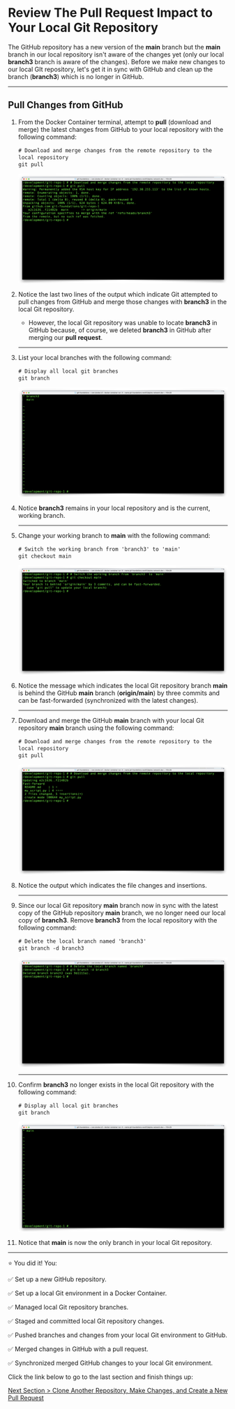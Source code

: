 # Review The Pull Request Impact to Your Local Git Repository

The GitHub repository has a new version of the **main** branch but the **main** branch in our local repository isn't aware of the changes yet (only our local **branch3** branch is aware of the changes). Before we make new changes to our local GIt repository, let's get it in sync with GitHub and clean up the branch (**branch3**) which is no longer in GitHub.

---

## Pull Changes from GitHub

1. From the Docker Container terminal, attempt to **pull** (download and merge) the latest changes from GitHub to your local repository with the following command:

    ```shell
    # Download and merge changes from the remote repository to the local repository
    git pull
    ```

    ![git-pull-branch3](../images/git-pull-branch3.png "Pull branch3 from GitHub")

2. Notice the last two lines of the output which indicate Git attempted to pull changes from GitHub and merge those changes with **branch3** in the local Git repository.

    - However, the local Git repository was unable to locate **branch3** in GitHub because, of course, we deleted **branch3** in GitHub after merging our **pull request**.

    ---

3. List your local branches with the following command:

    ```shell
    # Display all local git branches
    git branch
    ```

    ![git-branch-6](../images/git-branch-6.png "Display local git branches")

4. Notice **branch3** remains in your local repository and is the current, working branch.

    ---

5. Change your working branch to **main** with the following command:

    ```shell
    # Switch the working branch from 'branch3' to 'main'
    git checkout main
    ```

    ![git-checkout-main](../images/git-checkout-main.png "Switch to branch 'main'")

6. Notice the message which indicates the local Git repository branch **main** is behind the GitHub **main** branch (**origin/main**) by three commits and can be fast-forwarded (synchronized with the latest changes).

    ---

7. Download and merge the GitHub **main** branch with your local Git repository **main** branch using the following command:

    ```shell
    # Download and merge changes from the remote repository to the local repository
    git pull
    ```

    ![git-pull-main](../images/git-pull-main.png "Pull the branch 'main' from GitHub and merge changes with the local branch 'main'")

8. Notice the output which indicates the file changes and insertions.

    ---

9. Since our local Git repository **main** branch now in sync with the latest copy of the GitHub repository **main** branch, we no longer need our local copy of **branch3**. Remove **branch3** from the local repository with the following command:

    ```shell
    # Delete the local branch named 'branch3'
    git branch -d branch3
    ```

    ![git-branch-d-branch3](../images/git-branch-d-branch3.png "Delete branch 'branch3'")

    ---

10. Confirm **branch3** no longer exists in the local Git repository with the following command:

    ```shell
    # Display all local git branches
    git branch
    ```

    ![git-branch-7](../images/git-branch-7.png "Display local branches")

11. Notice that **main** is now the only branch in your local Git repository.

---

:star: You did it! You:

:white_check_mark: Set up a new GitHub repository.

:white_check_mark: Set up a local Git environment in a Docker Container.

:white_check_mark: Managed local Git repository branches.

:white_check_mark: Staged and committed local Git repository changes.

:white_check_mark: Pushed branches and changes from your local Git environment to GitHub.

:white_check_mark: Merged changes in GitHub with a pull request.

:white_check_mark: Synchronized merged GitHub changes to your local Git environment.

Click the link below to go to the last section and finish things up:

[Next Section > Clone Another Repository, Make Changes, and Create a New Pull Request](section_13.md "Clone Another Repository, Make Changes, and Create a New Pull Request")
